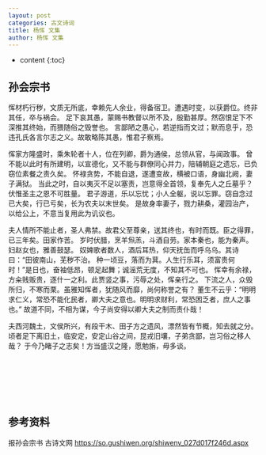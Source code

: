 ```yaml
---
layout: post
categories: 古文诗词
title: 杨恽 文集
author: 杨恽 文集
---
```

* content
{:toc}

## 孙会宗书

恽材朽行秽，文质无所底，幸赖先人余业，得备宿卫。遭遇时变，以获爵位。终非其任，卒与祸会。
足下哀其愚，蒙赐书教督以所不及，殷勤甚厚。然窃恨足下不深推其终始，而猥随俗之毁誉也。
言鄙陋之愚心，若逆指而文过；默而息乎，恐违孔氏各言尔志之义。故敢略陈其愚，惟君子察焉。

恽家方隆盛时，乘朱轮者十人，位在列卿，爵为通侯，总领从官，与闻政事。
曾不能以此时有所建明，以宣德化，又不能与群僚同心并力，陪辅朝庭之遗忘，已负窃位素餐之责久矣。
怀禄贪势，不能自退，遂遭变故，横被口语，身幽北阙，妻子满狱。
当此之时，自以夷灭不足以塞责，岂意得全首领，复奉先人之丘墓乎？伏惟圣主之恩不可胜量。
君子游道，乐以忘忧；小人全躯，说以忘罪。窃自念过已大矣，行已亏矣，长为农夫以末世矣。
是故身率妻子，戮力耕桑，灌园治产，以给公上，不意当复用此为讥议也。

夫人情所不能止者，圣人弗禁。故君父至尊亲，送其终也，有时而既。臣之得罪，已三年矣。田家作苦。
岁时伏腊，烹羊炰羔，斗酒自劳。家本秦也，能为秦声。妇赵女也，雅善鼓瑟。
奴婢歌者数人，酒后耳热，仰天抚缶而呼乌乌。其诗曰：“田彼南山，芜秽不治。
种一顷豆，落而为萁。人生行乐耳，须富贵何时！”是日也，奋袖低昂，顿足起舞；诚滛荒无度，不知其不可也。
恽幸有余禄，方籴贱贩贵，逐什一之利。此贾竖之事，污辱之处，恽亲行之。
下流之人，众毁所归，不寒而栗。虽雅知恽者，犹随风而靡，尚何称誉之有？
董生不云乎：“明明求仁义，常恐不能化民者，卿大夫之意也。明明求财利，常恐困乏者，庶人之事也。”
故道不同，不相为谋，今子尚安得以卿大夫之制而责仆哉！

夫西河魏土，文侯所兴，有段干木、田子方之遗风，漂然皆有节概，知去就之分。
顷者足下离旧土，临安定，安定山谷之间，昆戎旧壤，子弟贪鄙，岂习俗之移人哉？
于今乃睹子之志矣！方当盛汉之隆，愿勉旃，毋多谈。




<br/><br/><br/><br/><br/>
## 参考资料

报孙会宗书  古诗文网 <https://so.gushiwen.org/shiwenv_027d017f246d.aspx>

